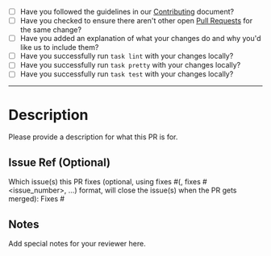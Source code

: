 - [ ] Have you followed the guidelines in our [Contributing](https://github.com/stefancrain/Securing-Linux/blob/HEAD/CONTRIBUTING.md) document?
- [ ] Have you checked to ensure there aren't other open [Pull Requests](https://github.com/stefancrain/Securing-Linux/pulls) for the same change?
- [ ] Have you added an explanation of what your changes do and why you'd like us to include them?
- [ ] Have you successfully run `task lint` with your changes locally?
- [ ] Have you successfully run `task pretty` with your changes locally?
- [ ] Have you successfully run `task test` with your changes locally?

---

# Description

Please provide a description for what this PR is for.

## Issue Ref (Optional)

Which issue(s) this PR fixes (optional, using fixes #<issue number>(, fixes #<issue_number>, ...) format, will close the issue(s) when the PR gets merged): Fixes #

## Notes

Add special notes for your reviewer here.
